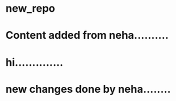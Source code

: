 # new_repo
# Content added from neha..........
# hi..............
# new changes done by neha........
